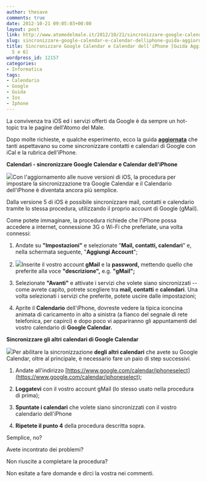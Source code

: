 ```yaml
---
author: thesave
comments: true
date: 2012-10-21 09:05:03+00:00
layout: post
link: http://www.atomodelmale.it/2012/10/21/sincronizzare-google-calendar-e-calendar-delliphone-guida-aggiornata-ios-5-e-6/
slug: sincronizzare-google-calendar-e-calendar-delliphone-guida-aggiornata-ios-5-e-6
title: Sincronizzare Google Calendar e Calendar dell'iPhone [Guida Aggiornata iOS
  5 e 6]
wordpress_id: 12157
categories:
- Informatica
tags:
- Calendario
- Google
- Guida
- Ios
- Iphone
---
```


La convivenza tra iOS ed i servizi offerti da Google è da sempre un hot-topic tra le pagine dell'Atomo del Male.

Dopo molte richieste, e qualche esperimento, ecco la guida **[aggiornata](http://www.atomodelmale.it/2009/08/16/semplice-guida-alla-sincronizzazione-tra-google-calendar-ed-il-calendar-delliphone/)** che tanti aspettavano su come sincronizzare contatti e calendari di Google con iCal e la rubrica dell'iPhone.

**Calendari - sincronizzare Google Calendar e Calendar dell'iPhone**

![](http://www.atomodelmale.it/wp-content/uploads/2012/10/Sync-Google-300x142.jpeg)Con l'aggiornamento alle nuove versioni di iOS, la procedura per impostare la sincronizzazione tra Google Calendar e il Calendario dell'iPhone è diventata ancora più semplice.

Dalla versione 5 di iOS è possibile sincronizzare mail, contatti e calendario tramite lo stessa procedura, utilizzando il proprio account di Google (gMail).

Come potete immaginare, la procedura richiede che l'iPhone possa accedere a internet, connessione 3G o Wi-Fi che preferiate, una volta connessi:



	
  1. Andate su **"Impostazioni"** e selezionate "**Mail, contatti, calendari**" e, nella schermata seguente, "**Aggiungi Account**";

	
  2. ![](http://www.atomodelmale.it/wp-content/uploads/2012/10/Impostazioni-300x244.jpeg)Inserite il vostro account **gMail** e la **password,** mettendo quello che preferite alla voce **"descrizione",** e.g. **"gMail";**

	
  3. Selezionate **"Avanti"** e attivate i servizi che volete siano sincronizzati -- come avrete capito, potrete scegliere tra **mail, contatti** e **calendari**. Una volta selezionati i servizi che preferite, potete uscire dalle impostazioni;

	
  4. Aprite il **Calendario** dell'iPhone, dovreste vedere la tipica iconcina animata di caricamento in alto a sinistra (a fianco del segnale di rete telefonica, per capirci) e dopo poco vi appariranno gli appuntamenti del vostro calendario di **Google Calendar.**




**Sincronizzare gli altri calendari di Google Calendar**

![](http://www.atomodelmale.it/wp-content/uploads/2012/10/select-calendars-300x126.png)Per abilitare la sincronizzazione **degli altri calendari** che avete su Google Calendar, oltre al principale, è necessario fare un paio di step successivi.



	
  1. Andate all'indirizzo [https://www.google.com/calendar/iphoneselect](https://www.google.com/calendar/iphoneselect);

	
  2. **Loggatevi** con il vostro account gMail (lo stesso usato nella procedura di prima);

	
  3. **Spuntate i calendari** che volete siano sincronizzati con il vostro calendario dell'iPhone

	
  4. **Ripetete il punto 4** della procedura descritta sopra.


Semplice, no?

Avete incontrato dei problemi?

Non riuscite a completare la procedura?

Non esitate a fare domande e dirci la vostra nei commenti.

